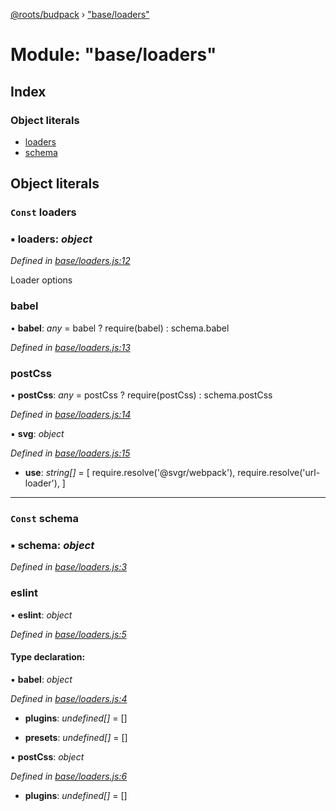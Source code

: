 [@roots/budpack](../globals.md) › ["base/loaders"](_base_loaders_.md)

# Module: "base/loaders"

## Index

### Object literals

* [loaders](_base_loaders_.md#const-loaders)
* [schema](_base_loaders_.md#const-schema)

## Object literals

### `Const` loaders

### ▪ **loaders**: *object*

*Defined in [base/loaders.js:12](https://github.com/roots/bud-support/blob/49a29fe/src/budpack/builder/base/loaders.js#L12)*

Loader options

###  babel

• **babel**: *any* = babel ? require(babel) : schema.babel

*Defined in [base/loaders.js:13](https://github.com/roots/bud-support/blob/49a29fe/src/budpack/builder/base/loaders.js#L13)*

###  postCss

• **postCss**: *any* = postCss ? require(postCss) : schema.postCss

*Defined in [base/loaders.js:14](https://github.com/roots/bud-support/blob/49a29fe/src/budpack/builder/base/loaders.js#L14)*

▪ **svg**: *object*

*Defined in [base/loaders.js:15](https://github.com/roots/bud-support/blob/49a29fe/src/budpack/builder/base/loaders.js#L15)*

* **use**: *string[]* = [
      require.resolve('@svgr/webpack'),
      require.resolve('url-loader'),
    ]

___

### `Const` schema

### ▪ **schema**: *object*

*Defined in [base/loaders.js:3](https://github.com/roots/bud-support/blob/49a29fe/src/budpack/builder/base/loaders.js#L3)*

###  eslint

• **eslint**: *object*

*Defined in [base/loaders.js:5](https://github.com/roots/bud-support/blob/49a29fe/src/budpack/builder/base/loaders.js#L5)*

#### Type declaration:

▪ **babel**: *object*

*Defined in [base/loaders.js:4](https://github.com/roots/bud-support/blob/49a29fe/src/budpack/builder/base/loaders.js#L4)*

* **plugins**: *undefined[]* = []

* **presets**: *undefined[]* = []

▪ **postCss**: *object*

*Defined in [base/loaders.js:6](https://github.com/roots/bud-support/blob/49a29fe/src/budpack/builder/base/loaders.js#L6)*

* **plugins**: *undefined[]* = []

